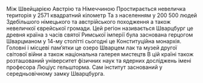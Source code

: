 Між Швейцарією Австрію та Німеччиною Простирається невеличка територія у 2571 квадратний кілометр Та з населенням у 200 500 людей Здебільшого німецького та австрійського походження а також невеличкої єврейської громади. Цей регіон називається Шварцбург це древня країна з часів святої Римської імперії була заснована герцогом Шварцманом у 14-му столітті сьогодні це Конституційна монархія. Головні і місцеві пам’ятки це озеро Шварцем лак та музей другої світової війни а також національна галерея мистецтв В цій країні також розташований університет фізичних наук та ядерних досліджень імені професора Люціус гельшторма. Сам інститут заснований у середньовічному замку Шварцбурга.